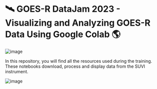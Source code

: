 # 🛰️ GOES-R DataJam 2023 - Visualizing and Analyzing GOES-R Data Using Google Colab 🌎
![image](https://github.com/mgarbanzo/goes-r_datajam_2023/assets/844349/a5b1392b-7fb8-4ff7-91df-01c129aea2f7)

In this repository, you will find all the resources used during the training. These notebooks download, process and display data from the SUVI instrument.

![image](https://github.com/mgarbanzo/goes-r_datajam_2023/assets/844349/a6b27cd2-70a7-42b8-a0a4-dac868e081e2)



